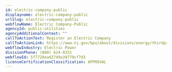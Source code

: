 ```yaml
---
id: electric-company-public
displayname: electric-company-public
urlSlug: electric-company-public
webflowName: Electric Company-Public
agencyId: public-utilities
agencyAdditionalContext: ""
callToActionText: Register an Electric Company
callToActionLink: https://www.nj.gov/bpu/about/divisions/energy/thirdparty.html
webflowIndustry: Electric Power
divisionPhone: (800) 624-0331
webflowId: 5f7728ead2749a39779cf7d3
licenseCertificationClassification: APPROVAL
---
```

